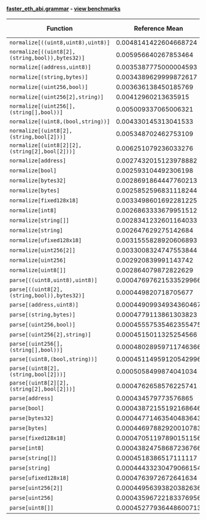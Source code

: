 #### [faster_eth_abi.grammar](https://github.com/BobTheBuidler/faster-eth-abi/blob/master/faster_eth_abi/grammar.py) - [view benchmarks](https://github.com/BobTheBuidler/faster-eth-abi/blob/master/benchmarks/test_grammar_benchmarks.py)

| Function | Reference Mean | Faster Mean | % Change | Speedup (%) | x Faster | Faster |
|----------|---------------|-------------|----------|-------------|----------|--------|
| `normalize[((uint8,uint8),uint8)]` | 0.0048141422604668724 | 0.0040678851788605586 | 15.50% | 18.35% | 1.18x | ✅ |
| `normalize[((uint8[2],(string,bool)),bytes32)]` | 0.005956640267853464 | 0.005334586500003133 | 10.44% | 11.66% | 1.12x | ✅ |
| `normalize[(address,uint8)]` | 0.0035387775000004593 | 0.0029776517401772216 | 15.86% | 18.84% | 1.19x | ✅ |
| `normalize[(string,bytes)]` | 0.0034389629999872617 | 0.0028824754418581 | 16.18% | 19.31% | 1.19x | ✅ |
| `normalize[(uint256,bool)]` | 0.003636138450185769 | 0.0030164487710888912 | 17.04% | 20.54% | 1.21x | ✅ |
| `normalize[(uint256[2],string)]` | 0.00412960213635915 | 0.0035770131035747 | 13.38% | 15.45% | 1.15x | ✅ |
| `normalize[(uint256[],(string[],bool))]` | 0.005009337065006321 | 0.004438977243238581 | 11.39% | 12.85% | 1.13x | ✅ |
| `normalize[(uint8,(bool,string))]` | 0.004330145313041533 | 0.0038188197878784276 | 11.81% | 13.39% | 1.13x | ✅ |
| `normalize[(uint8[2],(string,bool[2]))]` | 0.005348702462753109 | 0.004746265549765537 | 11.26% | 12.69% | 1.13x | ✅ |
| `normalize[(uint8[2][2],(string[2],bool[2]))]` | 0.006251079236033276 | 0.00584260930113668 | 6.53% | 6.99% | 1.07x | ✅ |
| `normalize[address]` | 0.0027432015123978882 | 0.002013928143157457 | 26.58% | 36.21% | 1.36x | ✅ |
| `normalize[bool]` | 0.002593104492306198 | 0.0018590229811739647 | 28.31% | 39.49% | 1.39x | ✅ |
| `normalize[bytes32]` | 0.0028691864447760213 | 0.0021647967913991954 | 24.55% | 32.54% | 1.33x | ✅ |
| `normalize[bytes]` | 0.0025852596831118244 | 0.0020093811145212304 | 22.28% | 28.66% | 1.29x | ✅ |
| `normalize[fixed128x18]` | 0.0033498601692281225 | 0.0024940455199964615 | 25.55% | 34.31% | 1.34x | ✅ |
| `normalize[int8]` | 0.0026863333679951512 | 0.001975260195252858 | 26.47% | 36.00% | 1.36x | ✅ |
| `normalize[string[]]` | 0.0028341232601164033 | 0.002220914186665242 | 21.64% | 27.61% | 1.28x | ✅ |
| `normalize[string]` | 0.002647629275142684 | 0.002000734886049885 | 24.43% | 32.33% | 1.32x | ✅ |
| `normalize[ufixed128x18]` | 0.0031555828920606893 | 0.0025730901443292158 | 18.46% | 22.64% | 1.23x | ✅ |
| `normalize[uint256[2]]` | 0.0033008324747553844 | 0.0026795656666640066 | 18.82% | 23.19% | 1.23x | ✅ |
| `normalize[uint256]` | 0.002920839991143742 | 0.002221268235435946 | 23.95% | 31.49% | 1.31x | ✅ |
| `normalize[uint8[]]` | 0.002864079872822629 | 0.0023267683231873552 | 18.76% | 23.09% | 1.23x | ✅ |
| `parse[((uint8,uint8),uint8)]` | 0.00047697621533529966 | 0.00047777373098103614 | -0.17% | -0.17% | 1.00x | ❌ |
| `parse[((uint8[2],(string,bool)),bytes32)]` | 0.000449820718705677 | 0.0004490668811224533 | 0.17% | 0.17% | 1.00x | ✅ |
| `parse[(address,uint8)]` | 0.00044909934934360467 | 0.000452357738952978 | -0.73% | -0.72% | 0.99x | ❌ |
| `parse[(string,bytes)]` | 0.0004779113861303823 | 0.00047212363058149524 | 1.21% | 1.23% | 1.01x | ✅ |
| `parse[(uint256,bool)]` | 0.00045557535462355475 | 0.0004478287257748283 | 1.70% | 1.73% | 1.02x | ✅ |
| `parse[(uint256[2],string)]` | 0.0004515011325254566 | 0.00044802284803698196 | 0.77% | 0.78% | 1.01x | ✅ |
| `parse[(uint256[],(string[],bool))]` | 0.00048028959711746366 | 0.00047609051936949243 | 0.87% | 0.88% | 1.01x | ✅ |
| `parse[(uint8,(bool,string))]` | 0.00045114959120542996 | 0.0004512327031019929 | -0.02% | -0.02% | 1.00x | ❌ |
| `parse[(uint8[2],(string,bool[2]))]` | 0.0005058499874041034 | 0.0004941519095838638 | 2.31% | 2.37% | 1.02x | ✅ |
| `parse[(uint8[2][2],(string[2],bool[2]))]` | 0.0004762658576225741 | 0.0004717715688600149 | 0.94% | 0.95% | 1.01x | ✅ |
| `parse[address]` | 0.000434579773576865 | 0.0004546340431669782 | -4.61% | -4.41% | 0.96x | ❌ |
| `parse[bool]` | 0.00043872155192168646 | 0.0004341061389939069 | 1.05% | 1.06% | 1.01x | ✅ |
| `parse[bytes32]` | 0.00044771463540483643 | 0.0004445522132906188 | 0.71% | 0.71% | 1.01x | ✅ |
| `parse[bytes]` | 0.00044697882920010783 | 0.0004430246767946247 | 0.88% | 0.89% | 1.01x | ✅ |
| `parse[fixed128x18]` | 0.00047051197890151156 | 0.00047261429990438426 | -0.45% | -0.44% | 1.00x | ❌ |
| `parse[int8]` | 0.00043824758687236766 | 0.00044169454454054716 | -0.79% | -0.78% | 0.99x | ❌ |
| `parse[string[]]` | 0.0004518386517111117 | 0.00044686331045137726 | 1.10% | 1.11% | 1.01x | ✅ |
| `parse[string]` | 0.00044433230479066154 | 0.00044279673964884485 | 0.35% | 0.35% | 1.00x | ✅ |
| `parse[ufixed128x18]` | 0.0004763972672641634 | 0.00047236968591172227 | 0.85% | 0.85% | 1.01x | ✅ |
| `parse[uint256[2]]` | 0.00044956393820382636 | 0.0004432326550329636 | 1.41% | 1.43% | 1.01x | ✅ |
| `parse[uint256]` | 0.00043596722183376956 | 0.00043584697596634977 | 0.03% | 0.03% | 1.00x | ✅ |
| `parse[uint8[]]` | 0.00045277936448600713 | 0.0004487817379338715 | 0.88% | 0.89% | 1.01x | ✅ |
